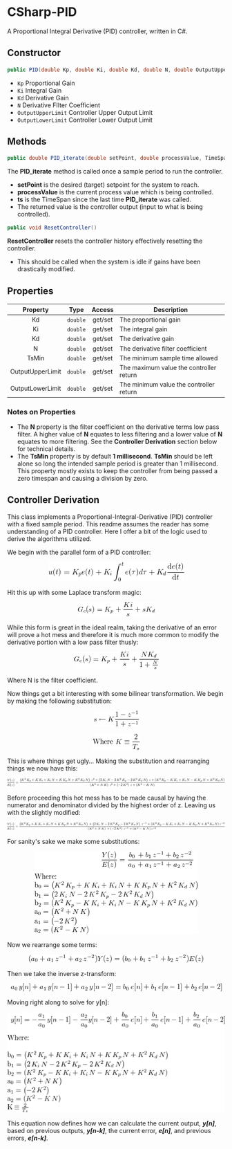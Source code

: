 # CSharp-PID
A Proportional Integral Derivative (PID) controller, written in C#.

## Constructor
```cs
public PID(double Kp, double Ki, double Kd, double N, double OutputUpperLimit, double OutputLowerLimit)
```
* ```Kp``` Proportional Gain
* ```Ki``` Integral Gain
* ```Kd``` Derivative Gain
* ```N``` Derivative FIlter Coefficient
* ```OutputUpperLimit``` Controller Upper Output Limit
* ```OutputLowerLimit``` Controller Lower Output Limit

## Methods
```cs
public double PID_iterate(double setPoint, double processValue, TimeSpan ts)
```
 The **PID_iterate** method is called once a sample period to run the controller.
* **setPoint** is the desired (target) setpoint for the system to reach. 
* **processValue** is the current process value which is being controlled.
* **ts** is the TimeSpan since the last time **PID_iterate** was called.
* The returned value is the controller output (input to what is being controlled).

```cs
public void ResetController()
```
**ResetController** resets the controller history effectively resetting the controller.
* This should be called when the system is idle if gains have been drastically modified.

## Properties
| Property            | Type        | Access  | Description                                 |
|:-------------------:|:-----------:|:-------:|---------------------------------------------|
| Kd                  | ```double``` | get/set | The proportional gain                     	|
| Ki                  | ```double``` | get/set | The integral gain                        	|
| Kd                  | ```double``` | get/set | The derivative gain                       	|
| N                   | ```double``` | get/set | The derivative filter coefficient 		    	|
| TsMin               | ```double``` | get/set | The minimum sample time allowed 		      	|
| OutputUpperLimit    | ```double``` | get/set | The maximum value the controller return    |
| OutputLowerLimit    | ```double``` | get/set | The minimum value the controller return	  |

### Notes on Properties
* The **N** property is the filter coefficient on the derivative terms low pass filter. A higher value of **N** equates to less filtering and a lower value of **N** equates to more filtering. See the **Controller Derivation** section below for technical details.
* The **TsMin** property is by default **1 millisecond**. **TsMin** should be left alone so long the intended sample period is greater than 1 millisecond. This property mostly exists to keep the controller from being passed a zero timespan and causing a division by zero.

## Controller Derivation
This class implements a Proportional-Integral-Derivative (PID) controller with a fixed sample period.
This readme assumes the reader has some understanding of a PID controller. Here I offer a bit of the logic used to derive the algorithms utilized.

We begin with the parallel form of a PID controller:

<p align="center">  <img src="/images/render.gif"/>   </p>

Hit this up with some Laplace transform magic:

<p align="center">  <img src="/images/render 1.gif"/>   </p>

While this form is great in the ideal realm, taking the derivative of an error will prove a hot mess and therefore it is much more common to modify the derivative portion with a low pass filter thusly:

<p align="center">  <img src="/images/render 2.gif"/>   </p>

Where N is the filter coefficient.

Now things get a bit interesting with some bilinear transformation. We begin by making the following substitution:  

<p align="center">  <img src="/images/render 3.gif"/>   </p>
<p align="center">  <img src="/images/render 4.gif"/>   </p>

This is where things get ugly… Making the substitution and rearranging things we now have this:

<p align="center">  <img src="/images/render 5.gif"/>   </p>

Before proceeding this hot mess has to be made causal by having the numerator and denominator divided by the highest order of z. Leaving us with the slightly modified:

<p align="center">  <img src="/images/render 6.gif"/>   </p>

For sanity's sake we make some substitutions:

<p align="center">  <img src="/images/render 7.gif"/>   </p>

Now we rearrange some terms:

<p align="center">  <img src="/images/render 8.gif"/>   </p>

Then we take the inverse z-transform:

<p align="center">  <img src="/images/render 9.gif"/>   </p>

Moving right along to solve for y[n]:

<p align="center">  <img src="/images/render 10.gif"/>   </p>

This equation now defines how we can calculate the current output, *__y[n]__*, based on previous outputs, *__y[n-k]__*, the current error, *__e[n]__*, and previous errors, *__e[n-k]__*. 
